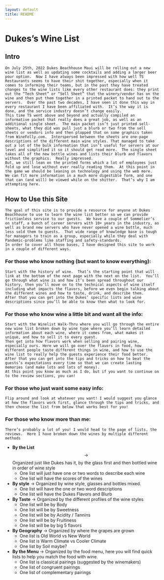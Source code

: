 ```yaml
---
layout: default
title: README
---
```


# Dukes’s Wine List
## Intro
	On July 25th, 2022 Dukes Beachhouse Maui will be rolling out a new wine list as well as updating some cocktails and adding a larger beer pour option.  Now I have always been impressed with how well TS Restaurants seems to have their shit together, especially when it comes to informing their teams, but in the past they have treated changes to the wine lists like every other restaurant does: they print out the “Tech Sheet” or “Sell Sheet” that the winery/vendor has on the wine and then put them together in a printed packet to hand out to the servers.  Over the past two decades, I have seen it done this way in every restaurant I have been affiliated with.  It’s the way it is done, and the service industry doesn’t change easily.
	This time TS went above and beyond and actually compiled an informative packet that really does a great job, as well as an additional single sheet.  The main packet isn’t just printed sell-sheets, what they did was pull just a blurb or two from the sell sheets or vendors info and then plopped that on some graphics taken from WineFolly.com.  Interspersed between the sheets are one-page descriptions of the different main wine styles. That managed to take out a lot of the bulk information that isn’t useful for servers at our level and simplified it so it should get read more.  The single sheet takes all of the new bottle wines and lists their blurb and flavors without the graphics.  Really impressed.
	But, we still lean on the printed forms which a lot of employees just fold up and lose without ever really reading them.  At this point in the game we should be leaning on technology and using the web more.  We can fit more information in a much more digestible form, and one that can (and will) be viewed while on the shitter.  That’s why I am attempting here.
## How to Use this Site 
	The goal of this site is to provide a resource for anyone at Dukes Beachhouse to use to learn the wine list better so we can provide frictionless service to our guests.  We have a couple of Sommelier’s on staff, a bunch of career servers with 10+ years in the industry, as well as brand new servers who have never opened a wine bottle, much less sold them to guests.  That wide range of knowledge base is tough for managers to train as a group, especially while they deal with Pandemic-problems like staffing and safety-standards.
	In order to cover all those bases, I have designed this site to work in a couple of different ways.  
### For those who know nothing (but want to know everything):
	Start with the history of wine.  That’s the starting point that will link at the bottom of the next page with the next on the list.  You’ll go through what wine is and how it’s been spread throughout our history, then you’ll move on to the technical aspects of wine itself including what impacts the flavors, before we even begin talking about the different wines and how to taste, drink, and describe them.
	After that you can get into the Dukes’ specific lists and wine descriptions since you’ll be able to know then what to look for.   
### For those who know wine a little bit and want all the info:
	Start with the Winelist Walk-Thru where you will go through the entire new wine list broken down by wine type where you’ll learn detailed information about each wine, where it comes from, what makes it unique, and how to sell it to every guest.  
	Then get into how flavors work when selling and pairing wine, especially ours. Here we will go over the flavors in food, how different people taste different things in wine, and how to use the wine list to really help the guests experience their food better.
	After that you can get into the tips and tricks on how to beat the guests’s expectations every time so that we can create lasting memories (and make lots and lots of money).  
	At this point you know as much as I do, but if you want to continue on to the review sections, you can!
### For those who just want some easy info:
	Flip around and look at whatever you want! I would suggest you glance at how the flavors work first, glance through the tips and tricks, and then choose the list from below that works best for you!
### For those who know more than me:
	There’s probably a lot of you! I would head to the page of lists, the reviews.  Here I have broken down the wines by multiple different methods
 - **By the List** $$\rightarrow$$ Organized just like Dukes has it, by the glass first and then bottled wine in order of wine style
	 - One list will just have one or two words to describe each wine
	 - One list will have the scores of the wines
 - **By style** $\rightarrow$ Organized by wine style, glasses and bottles mixed. 
	 - One list will have the one or two word descriptions
	 - One list will have the Dukes Flavors and Blurb
 - **By Taste** $\rightarrow$ Organized by the different profiles of the wine styles
	 - One list will be by Body
	 - One list will be by Sweetness
	 - One list will be by Acidity / Tannins
	 - One list will be by Fruitiness 
	 - One list will be by  big 5 flavors
 - **By Geography** $\rightarrow$ Organized by where the grapes are grown 
	 - One list is Old World vs New World
	 - One list is Warm Climate vs Cooler Climate
	 - One list by Soil maybe?
 - **By the Menu** $\rightarrow$ Organized by the food menu, here you will find quick lists to help you match the food with wine.
	 - One list is classical pairings (suggested by the winemakers)
	 - One list of congruent pairings
	 - One list of complementary pairings









